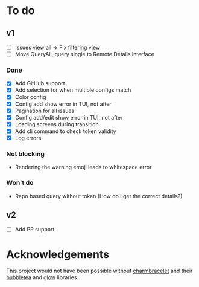 # To do
## v1
- [ ] Issues view all => Fix filtering view
- [ ] Move QueryAll, query single to Remote.Details interface

### Done
- [x] Add GitHub support
- [x] Add selection for when multiple configs match
- [x] Color config
- [x] Config add show error in TUI, not after
- [x] Pagination for all issues
- [x] Config add/edit show error in TUI, not after
- [x] Loading screens during transition
- [x] Add cli command to check token validity
- [x] Log errors

### Not blocking
- Rendering the warning emoji leads to whitespace error

### Won't do
- Repo based query without token (How do I get the correct details?)

## v2
- [ ] Add PR support

# Acknowledgements
This project would not have been possible without [charmbracelet](https://github.com/charmbracelet) and their
[bubbletea](https://github.com/charmbracelet/bubbletea) and [glow](https://github.com/charmbracelet/glow) libraries.
